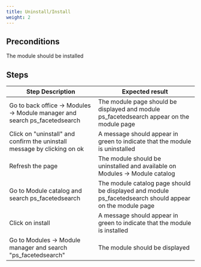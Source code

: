 ```yaml
---
title: Uninstall/Install
weight: 2
---
```


## Preconditions

The module should be installed
## Steps
| Step Description | Expected result |
| ----- | ----- |
| Go to back office -> Modules -> Module manager and search ps_facetedsearch | The module page should be displayed and module ps_facetedsearch appear on the module page |
| Click on "uninstall" and confirm the uninstall message by clicking on ok | A message should appear in green to indicate that the module is uninstalled |
| Refresh the page | The module should be uninstalled and available on Modules -> Module catalog |
| Go to Module catalog and search ps_facetedsearch | The module catalog page should be displayed and module ps_facetedsearch should appear on the module page |
| Click on install | A message should appear in green to indicate that the module is installed |
| Go to Modules -> Module manager and search "ps_facetedsearch" | The module should be displayed |
